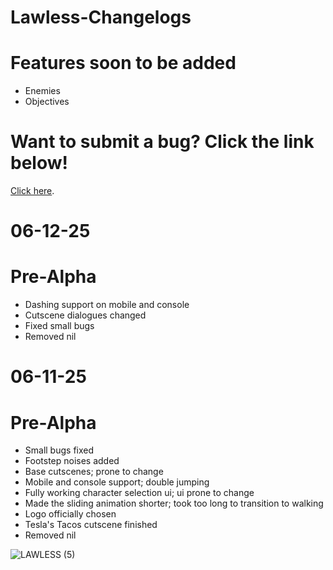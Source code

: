 # Lawless-Changelogs

# Features soon to be added

* Enemies
* Objectives

# Want to submit a bug? Click the link below!

[Click here](https://github.com/ARSG-Studios/Lawless-Changelogs/issues).

# 06-12-25

# Pre-Alpha

* Dashing support on mobile and console
* Cutscene dialogues changed
* Fixed small bugs
* Removed nil

# 06-11-25

# Pre-Alpha
  
* Small bugs fixed
* Footstep noises added
* Base cutscenes; prone to change
* Mobile and console support; double jumping
* Fully working character selection ui; ui prone to change
* Made the sliding animation shorter; took too long to transition to walking
* Logo officially chosen
* Tesla's Tacos cutscene finished
* Removed nil
  
![LAWLESS (5)](https://github.com/user-attachments/assets/4406134a-3b07-4925-97f4-5249e99bb9e0)
